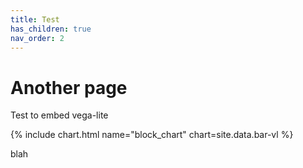 ```yaml
---
title: Test
has_children: true
nav_order: 2
---
```


# Another page

Test to embed vega-lite

{% include chart.html name="block_chart" chart=site.data.bar-vl %}


blah

